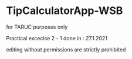 # TipCalculatorApp-WSB

for TARUC purposes only

Practical excecise 2 - 1 done in : 27.1.2021

editing without permissions are strictly prohibited
